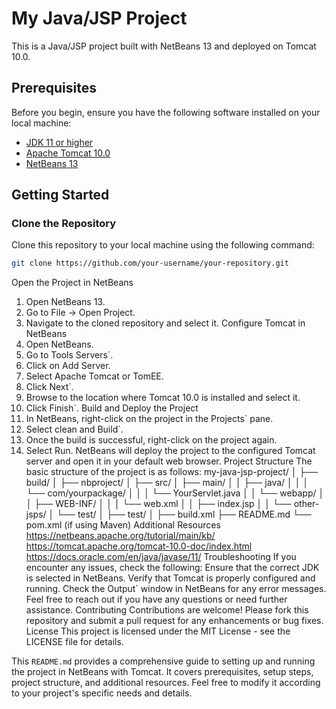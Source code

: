 # My Java/JSP Project

This is a Java/JSP project built with NetBeans 13 and deployed on Tomcat 10.0.

## Prerequisites

Before you begin, ensure you have the following software installed on your local machine:

- [JDK 11 or higher](https://www.oracle.com/java/technologies/javase-downloads.html)
- [Apache Tomcat 10.0](https://tomcat.apache.org/download-10.cgi)
- [NetBeans 13](https://netbeans.apache.org/download/)

## Getting Started

### Clone the Repository

Clone this repository to your local machine using the following command:

```sh
git clone https://github.com/your-username/your-repository.git
```
Open the Project in NetBeans
1. Open NetBeans 13.
2. Go to File -> Open Project.
3. Navigate to the cloned repository and select it.
Configure Tomcat in NetBeans
1. Open NetBeans.
2. Go to Tools Servers`.
3. Click on Add Server.
4. Select Apache Tomcat or TomEE.
5. Click Next`.
6. Browse to the location where Tomcat 10.0 is installed and select it.
7. Click Finish`.
Build and Deploy the Project
1. In NetBeans, right-click on the project in the Projects` pane.
2. Select clean and Build`.
3. Once the build is successful, right-click on the project again.
4. Select Run.
NetBeans will deploy the project to the configured Tomcat server and open it in your default web browser.
Project Structure
The basic structure of the project is as follows:
my-java-jsp-project/
│
├── build/
│
├── nbproject/
│
├── src/
│   ├── main/
│   │   ├── java/
│   │   │   └── com/yourpackage/
│   │   │       └── YourServlet.java
│   │   └── webapp/
│   │       ├── WEB-INF/
│   │       │   └── web.xml
│   │       ├── index.jsp
│   │       └── other-jsps/
│   └── test/
│
├── test/
│
├── build.xml
├── README.md
└── pom.xml (if using Maven)
Additional Resources
https://netbeans.apache.org/tutorial/main/kb/
https://tomcat.apache.org/tomcat-10.0-doc/index.html
https://docs.oracle.com/en/java/javase/11/
Troubleshooting
If you encounter any issues, check the following:
Ensure that the correct JDK is selected in NetBeans.
Verify that Tomcat is properly configured and running.
Check the Output` window in NetBeans for any error messages.
Feel free to reach out if you have any questions or need further assistance.
Contributing
Contributions are welcome! Please fork this repository and submit a pull request for any enhancements or bug fixes.
License
This project is licensed under the MIT License - see the LICENSE file for details.

This `README.md` provides a comprehensive guide to setting up and running the project in NetBeans with Tomcat. It covers prerequisites, setup steps, project structure, and additional resources. Feel free to modify it according to your project's specific needs and details.
